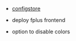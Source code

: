 - [configstore](https://github.com/sindresorhus/configstore)

- deploy fplus frontend

- option to disable colors
